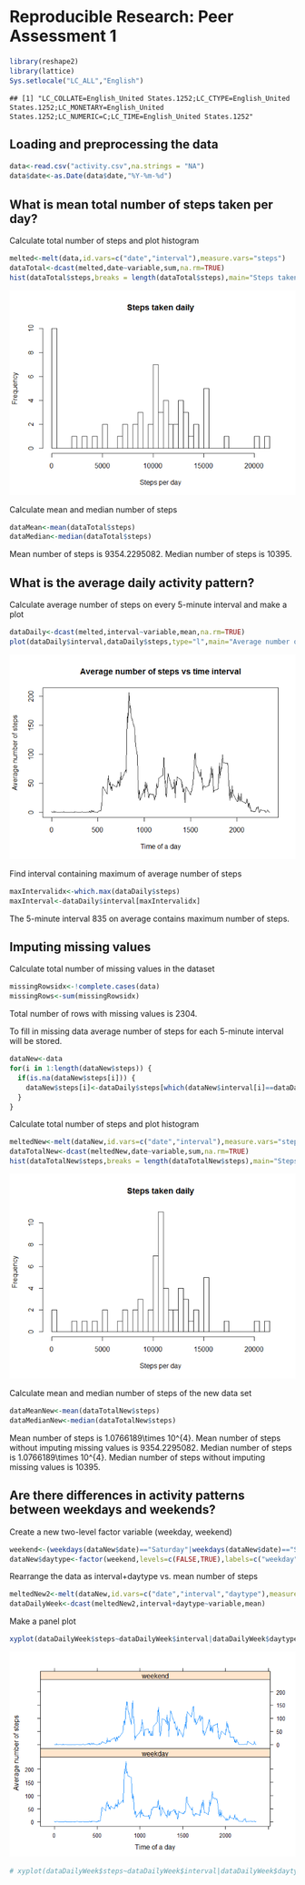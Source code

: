 # Reproducible Research: Peer Assessment 1

```r
library(reshape2)
library(lattice)
Sys.setlocale("LC_ALL","English")
```

```
## [1] "LC_COLLATE=English_United States.1252;LC_CTYPE=English_United States.1252;LC_MONETARY=English_United States.1252;LC_NUMERIC=C;LC_TIME=English_United States.1252"
```


## Loading and preprocessing the data


```r
data<-read.csv("activity.csv",na.strings = "NA")
data$date<-as.Date(data$date,"%Y-%m-%d")
```



## What is mean total number of steps taken per day?

Calculate total number of steps and plot histogram


```r
melted<-melt(data,id.vars=c("date","interval"),measure.vars="steps")
dataTotal<-dcast(melted,date~variable,sum,na.rm=TRUE)
hist(dataTotal$steps,breaks = length(dataTotal$steps),main="Steps taken daily",xlab="Steps per day")
```

![](PA1_template_files/figure-html/unnamed-chunk-3-1.png)<!-- -->

Calculate mean and median number of steps


```r
dataMean<-mean(dataTotal$steps)
dataMedian<-median(dataTotal$steps)
```

Mean number of steps is 9354.2295082.
Median number of steps is 10395.

## What is the average daily activity pattern?

Calculate average number of steps on every 5-minute interval and make a plot


```r
dataDaily<-dcast(melted,interval~variable,mean,na.rm=TRUE)
plot(dataDaily$interval,dataDaily$steps,type="l",main="Average number of steps vs time interval",xlab="Time of a day",ylab="Average number of steps")
```

![](PA1_template_files/figure-html/unnamed-chunk-5-1.png)<!-- -->

Find interval containing maximum of average number of steps


```r
maxIntervalidx<-which.max(dataDaily$steps)
maxInterval<-dataDaily$interval[maxIntervalidx]
```

The 5-minute interval 835 on average contains maximum number of steps.

## Imputing missing values

Calculate total number of missing values in the dataset


```r
missingRowsidx<-!complete.cases(data)
missingRows<-sum(missingRowsidx)
```

Total number of rows with missing values is 2304.

To fill in missing data average number of steps for each 5-minute interval will be stored.


```r
dataNew<-data
for(i in 1:length(dataNew$steps)) {
  if(is.na(dataNew$steps[i])) {
    dataNew$steps[i]<-dataDaily$steps[which(dataNew$interval[i]==dataDaily$interval)]
  }
}
```

Calculate total number of steps and plot histogram


```r
meltedNew<-melt(dataNew,id.vars=c("date","interval"),measure.vars="steps")
dataTotalNew<-dcast(meltedNew,date~variable,sum,na.rm=TRUE)
hist(dataTotalNew$steps,breaks = length(dataTotalNew$steps),main="Steps taken daily",xlab="Steps per day")
```

![](PA1_template_files/figure-html/unnamed-chunk-9-1.png)<!-- -->

Calculate mean and median number of steps of the new data set


```r
dataMeanNew<-mean(dataTotalNew$steps)
dataMedianNew<-median(dataTotalNew$steps)
```

Mean number of steps is 1.0766189\times 10^{4}. Mean number of steps without imputing missing values is 9354.2295082.
Median number of steps is 1.0766189\times 10^{4}. Median number of steps without imputing missing values is 10395.

## Are there differences in activity patterns between weekdays and weekends?

Create a new two-level factor variable (weekday, weekend)


```r
weekend<-(weekdays(dataNew$date)=="Saturday"|weekdays(dataNew$date)=="Sunday")
dataNew$daytype<-factor(weekend,levels=c(FALSE,TRUE),labels=c("weekday","weekend"))
```

Rearrange the data as interval+daytype vs. mean number of steps


```r
meltedNew2<-melt(dataNew,id.vars=c("date","interval","daytype"),measure.vars="steps")
dataDailyWeek<-dcast(meltedNew2,interval+daytype~variable,mean)
```

Make a panel plot


```r
xyplot(dataDailyWeek$steps~dataDailyWeek$interval|dataDailyWeek$daytype,layout=c(1,2),type="l",xlab="Time of a day",ylab="Average number of steps")
```

![](PA1_template_files/figure-html/unnamed-chunk-13-1.png)<!-- -->

```r
# xyplot(dataDailyWeek$steps~dataDailyWeek$interval|dataDailyWeek$daytype)
```


